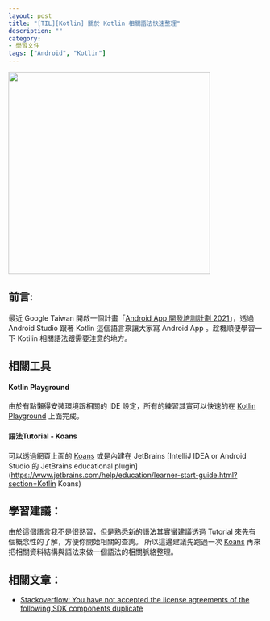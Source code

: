 ```yaml
---
layout: post
title: "[TIL][Kotlin] 關於 Kotlin 相關語法快速整理"
description: ""
category: 
- 學習文件
tags: ["Android", "Kotlin"]
---
```


<img src="https://logo-logos.com/wp-content/uploads/2016/10/Kotlin_logo_image_picture.png" width="400px">



## 前言:

最近 Google Taiwan 開啟一個計畫「[Android App 開發培訓計劃 2021](https://events.withgoogle.com/android-study-jam-twhk-2021/)」，透過 Android Studio 跟著 Kotlin 這個語言來讓大家寫 Android App 。趁機順便學習一下 Kotilin 相關語法跟需要注意的地方。




## 相關工具 

<a id="setup"></a>

#### Kotlin Playground

由於有點懶得安裝環境跟相關的 IDE 設定，所有的練習其實可以快速的在 [Kotlin Playground](https://play.kotlinlang.org/) 上面完成。

#### 語法Tutorial - Koans

可以透過網頁上面的 [Koans](https://play.kotlinlang.org/koans) 或是內建在 JetBrains [IntelliJ IDEA or Android Studio 的 JetBrains educational plugin](https://www.jetbrains.com/help/education/learner-start-guide.html?section=Kotlin Koans) 



## 學習建議：

由於這個語言我不是很熟習，但是熟悉新的語法其實蠻建議透過 Tutorial 來先有個概念性的了解，方便你開始相關的查詢。 所以這邊建議先跑過一次  [Koans](https://play.kotlinlang.org/koans)  再來把相關資料結構與語法來做一個語法的相關脈絡整理。



## 相關文章：

<a id="refer"></a>

- [Stackoverflow: You have not accepted the license agreements of the following SDK components duplicate](https://stackoverflow.com/questions/39760172/you-have-not-accepted-the-license-agreements-of-the-following-sdk-components)


